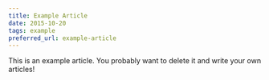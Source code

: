 ```yaml
---
title: Example Article
date: 2015-10-20
tags: example
preferred_url: example-article
---
```


This is an example article. You probably want to delete it and write your own articles!
